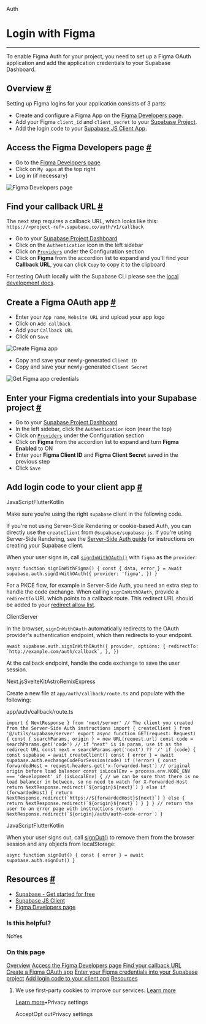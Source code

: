 Auth

# Login with Figma

* * *

To enable Figma Auth for your project, you need to set up a Figma OAuth application and add the application credentials to your Supabase Dashboard.

## Overview [\#](https://supabase.com/docs/guides/auth/social-login/auth-figma\#overview)

Setting up Figma logins for your application consists of 3 parts:

- Create and configure a Figma App on the [Figma Developers page](https://www.figma.com/developers).
- Add your Figma `client_id` and `client_secret` to your [Supabase Project](https://app.supabase.com/).
- Add the login code to your [Supabase JS Client App](https://github.com/supabase/supabase-js).

## Access the Figma Developers page [\#](https://supabase.com/docs/guides/auth/social-login/auth-figma\#access-the-figma-developers-page)

- Go to the [Figma Developers page](https://www.figma.com/developers)
- Click on `My apps` at the top right
- Log in (if necessary)

![Figma Developers page](https://supabase.com/docs/img/guides/auth-figma/figma_developers_page.png)

## Find your callback URL [\#](https://supabase.com/docs/guides/auth/social-login/auth-figma\#find-your-callback-url)

The next step requires a callback URL, which looks like this: `https://<project-ref>.supabase.co/auth/v1/callback`

- Go to your [Supabase Project Dashboard](https://supabase.com/dashboard)
- Click on the `Authentication` icon in the left sidebar
- Click on [`Providers`](https://supabase.com/dashboard/project/_/auth/providers) under the Configuration section
- Click on **Figma** from the accordion list to expand and you'll find your **Callback URL**, you can click `Copy` to copy it to the clipboard

For testing OAuth locally with the Supabase CLI please see the [local development docs](https://supabase.com/docs/guides/cli/local-development#use-auth-locally).

## Create a Figma OAuth app [\#](https://supabase.com/docs/guides/auth/social-login/auth-figma\#create-a-figma-oauth-app)

- Enter your `App name`, `Website URL` and upload your app logo
- Click on `Add callback`
- Add your `Callback URL`
- Click on `Save`

![Create Figma app](https://supabase.com/docs/img/guides/auth-figma/figma_create_app.png)

- Copy and save your newly-generated `Client ID`
- Copy and save your newly-generated `Client Secret`

![Get Figma app credentials](https://supabase.com/docs/img/guides/auth-figma/figma_app_credentials.png)

## Enter your Figma credentials into your Supabase project [\#](https://supabase.com/docs/guides/auth/social-login/auth-figma\#enter-your-figma-credentials-into-your-supabase-project)

- Go to your [Supabase Project Dashboard](https://supabase.com/dashboard)
- In the left sidebar, click the `Authentication` icon (near the top)
- Click on [`Providers`](https://supabase.com/dashboard/project/_/auth/providers) under the Configuration section
- Click on **Figma** from the accordion list to expand and turn **Figma Enabled** to ON
- Enter your **Figma Client ID** and **Figma Client Secret** saved in the previous step
- Click `Save`

## Add login code to your client app [\#](https://supabase.com/docs/guides/auth/social-login/auth-figma\#add-login-code-to-your-client-app)

JavaScriptFlutterKotlin

Make sure you're using the right `supabase` client in the following code.

If you're not using Server-Side Rendering or cookie-based Auth, you can directly use the `createClient` from `@supabase/supabase-js`. If you're using Server-Side Rendering, see the [Server-Side Auth guide](https://supabase.com/docs/guides/auth/server-side/creating-a-client) for instructions on creating your Supabase client.

When your user signs in, call [`signInWithOAuth()`](https://supabase.com/docs/reference/javascript/auth-signinwithoauth) with `figma` as the `provider`:

`
async function signInWithFigma() {
const { data, error } = await supabase.auth.signInWithOAuth({
    provider: 'figma',
})
}
`

For a PKCE flow, for example in Server-Side Auth, you need an extra step to handle the code exchange. When calling `signInWithOAuth`, provide a `redirectTo` URL which points to a callback route. This redirect URL should be added to your [redirect allow list](https://supabase.com/docs/guides/auth/redirect-urls).

ClientServer

In the browser, `signInWithOAuth` automatically redirects to the OAuth provider's authentication endpoint, which then redirects to your endpoint.

``
await supabase.auth.signInWithOAuth({
provider,
options: {
    redirectTo: `http://example.com/auth/callback`,
},
})
``

At the callback endpoint, handle the code exchange to save the user session.

Next.jsSvelteKitAstroRemixExpress

Create a new file at `app/auth/callback/route.ts` and populate with the following:

app/auth/callback/route.ts

``
import { NextResponse } from 'next/server'
// The client you created from the Server-Side Auth instructions
import { createClient } from '@/utils/supabase/server'
export async function GET(request: Request) {
const { searchParams, origin } = new URL(request.url)
const code = searchParams.get('code')
// if "next" is in param, use it as the redirect URL
const next = searchParams.get('next') ?? '/'
if (code) {
    const supabase = await createClient()
    const { error } = await supabase.auth.exchangeCodeForSession(code)
    if (!error) {
      const forwardedHost = request.headers.get('x-forwarded-host') // original origin before load balancer
      const isLocalEnv = process.env.NODE_ENV === 'development'
      if (isLocalEnv) {
        // we can be sure that there is no load balancer in between, so no need to watch for X-Forwarded-Host
        return NextResponse.redirect(`${origin}${next}`)
      } else if (forwardedHost) {
        return NextResponse.redirect(`https://${forwardedHost}${next}`)
      } else {
        return NextResponse.redirect(`${origin}${next}`)
      }
    }
}
// return the user to an error page with instructions
return NextResponse.redirect(`${origin}/auth/auth-code-error`)
}
``

JavaScriptFlutterKotlin

When your user signs out, call [signOut()](https://supabase.com/docs/reference/javascript/auth-signout) to remove them from the browser session and any objects from localStorage:

`
async function signOut() {
const { error } = await supabase.auth.signOut()
}
`

## Resources [\#](https://supabase.com/docs/guides/auth/social-login/auth-figma\#resources)

- [Supabase - Get started for free](https://supabase.com/)
- [Supabase JS Client](https://github.com/supabase/supabase-js)
- [Figma Developers page](https://www.figma.com/developers)

### Is this helpful?

NoYes

### On this page

[Overview](https://supabase.com/docs/guides/auth/social-login/auth-figma#overview) [Access the Figma Developers page](https://supabase.com/docs/guides/auth/social-login/auth-figma#access-the-figma-developers-page) [Find your callback URL](https://supabase.com/docs/guides/auth/social-login/auth-figma#find-your-callback-url) [Create a Figma OAuth app](https://supabase.com/docs/guides/auth/social-login/auth-figma#create-a-figma-oauth-app) [Enter your Figma credentials into your Supabase project](https://supabase.com/docs/guides/auth/social-login/auth-figma#enter-your-figma-credentials-into-your-supabase-project) [Add login code to your client app](https://supabase.com/docs/guides/auth/social-login/auth-figma#add-login-code-to-your-client-app) [Resources](https://supabase.com/docs/guides/auth/social-login/auth-figma#resources)

1. We use first-party cookies to improve our services. [Learn more](https://supabase.com/privacy#8-cookies-and-similar-technologies-used-on-our-european-services)



   [Learn more](https://supabase.com/privacy#8-cookies-and-similar-technologies-used-on-our-european-services)•Privacy settings





   AcceptOpt outPrivacy settings